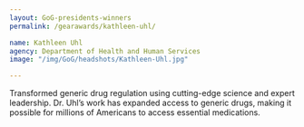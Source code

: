 ```yaml
---
layout: GoG-presidents-winners
permalink: /gearawards/kathleen-uhl/

name: Kathleen Uhl
agency: Department of Health and Human Services
image: "/img/GoG/headshots/Kathleen-Uhl.jpg"

---
```



 Transformed generic drug regulation using cutting-edge science and expert leadership. Dr. Uhl’s work has expanded access to generic drugs, making it possible for millions of Americans to access essential medications.  
